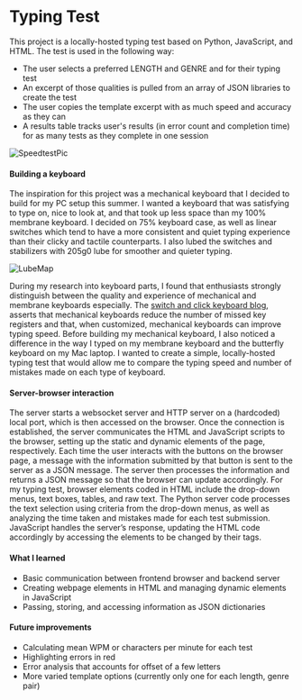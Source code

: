 # Typing Test

This project is a locally-hosted typing test based on Python, JavaScript, and HTML. The test is used in the following way:
* The user selects a preferred LENGTH and GENRE and for their typing test
* An excerpt of those qualities is pulled from an array of JSON libraries to create the test
* The user copies the template excerpt with as much speed and accuracy as they can
* A results table tracks user's results (in error count and completion time) for as many tests as they complete in one session

![SpeedtestPic](https://user-images.githubusercontent.com/69176399/182047583-e2d1ee4e-63bb-49f1-b40c-ceeb8e3f63e1.png)

#### Building a keyboard

The inspiration for this project was a mechanical keyboard that I decided to build for my PC setup this summer. I wanted a keyboard that was satisfying to type on, nice to look at, and that took up less space than my 100% membrane keyboard. I decided on 75% keyboard case, as well as linear switches which tend to have a more consistent and quiet typing experience than their clicky and tactile counterparts. I also lubed the switches and stabilizers with 205g0 lube for smoother and quieter typing.

![LubeMap](https://user-images.githubusercontent.com/69176399/182047587-47d13eeb-5214-4273-939f-6026ec1fc742.png)

During my research into keyboard parts, I found that enthusiasts strongly distinguish between the quality and experience of mechanical and membrane keyboards especially. The [switch and click keyboard blog](https://switchandclick.com/how-to-type-faster/), asserts that mechanical keyboards reduce the number of missed key registers and that, when customized, mechanical keyboards can improve typing speed. Before building my mechanical keyboard, I also noticed a difference in the way I typed on my membrane keyboard and the butterfly keyboard on my Mac laptop.
I wanted to create a simple, locally-hosted typing test that would allow me to compare the typing speed and number of mistakes made on each type of keyboard.

#### Server-browser interaction

The server starts a websocket server and HTTP server on a (hardcoded) local port, which is then accessed on the browser. Once the connection is established, the server communicates the HTML and JavaScript scripts to the browser, setting up the static and dynamic elements of the page, respectively. 
Each time the user interacts with the buttons on the browser page, a message with the information submitted by that button is sent to the server as a JSON message. The server then processes the information and returns a JSON message so that the browser can update accordingly.
For my typing test, browser elements coded in HTML include the drop-down menus, text boxes, tables, and raw text. The Python server code processes the text selection using criteria from the drop-down menus, as well as analyzing the time taken and mistakes made for each test submission. JavaScript handles the server’s response, updating the HTML code accordingly by accessing the elements to be changed by their tags.

#### What I learned
* Basic communication between frontend browser and backend server
* Creating webpage elements in HTML and managing dynamic elements in JavaScript
* Passing, storing, and accessing information as JSON dictionaries

#### Future improvements
* Calculating mean WPM or characters per minute for each test
* Highlighting errors in red
* Error analysis that accounts for offset of a few letters
* More varied template options (currently only one for each length, genre pair)

